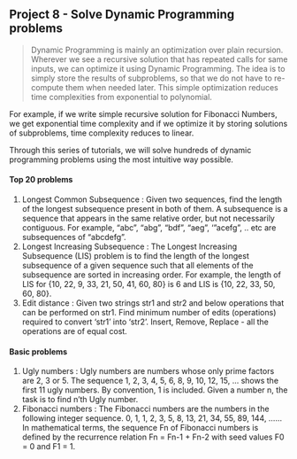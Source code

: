 ## Project 8 - Solve Dynamic Programming problems

> Dynamic Programming is mainly an optimization over plain recursion. Wherever we see a recursive solution that has repeated calls for same inputs, we can optimize it using Dynamic Programming. The idea is to simply store the results of subproblems, so that we do not have to re-compute them when needed later. This simple optimization reduces time complexities from exponential to polynomial.

For example, if we write simple recursive solution for Fibonacci Numbers, we get exponential time complexity and if we optimize it by storing solutions of subproblems, time complexity reduces to linear.

Through this series of tutorials, we will solve hundreds of dynamic programming problems using the most intuitive way possible.

#### Top 20 problems
1. Longest Common Subsequence
   : Given two sequences, find the length of the longest subsequence present in both of them. A subsequence is a sequence that appears in the same relative order, but not necessarily contiguous. For example, “abc”, “abg”, “bdf”, “aeg”, ‘”acefg”, .. etc are subsequences of “abcdefg”.
2. Longest Increasing Subsequence
   : The Longest Increasing Subsequence (LIS) problem is to find the length of the longest subsequence of a given sequence such that all elements of the subsequence are sorted in increasing order. For example, the length of LIS for {10, 22, 9, 33, 21, 50, 41, 60, 80} is 6 and LIS is {10, 22, 33, 50, 60, 80}.
3. Edit distance
   : Given two strings str1 and str2 and below operations that can be performed on str1. Find minimum number of edits (operations) required to convert ‘str1’ into ‘str2’. Insert, Remove, Replace - all the operations are of equal cost.

#### Basic problems
1. Ugly numbers
   : Ugly numbers are numbers whose only prime factors are 2, 3 or 5. The sequence 1, 2, 3, 4, 5, 6, 8, 9, 10, 12, 15, … shows the first 11 ugly numbers. By convention, 1 is included.
   Given a number n, the task is to find n’th Ugly number.
2. Fibonacci numbers
   : The Fibonacci numbers are the numbers in the following integer sequence.
   0, 1, 1, 2, 3, 5, 8, 13, 21, 34, 55, 89, 144, …… In mathematical terms, the sequence Fn of Fibonacci numbers is defined by the recurrence relation
   Fn = Fn-1 + Fn-2 with seed values F0 = 0 and F1 = 1.

